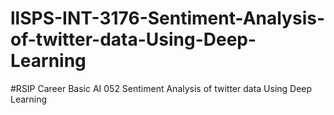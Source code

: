 # llSPS-INT-3176-Sentiment-Analysis-of-twitter-data-Using-Deep-Learning
#RSIP Career Basic AI 052
Sentiment Analysis of twitter data Using Deep Learning
